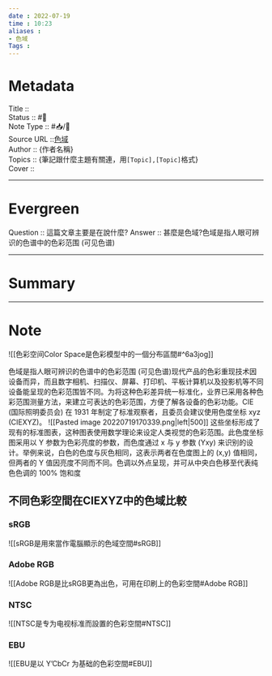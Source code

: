 ```yaml
---
date : 2022-07-19
time : 10:23
aliases : 
- 色域
Tags : 
---
```

# Metadata
Title :: <br>
Status :: #🌱 <br>
Note Type :: #📥/📰<br>
Source URL ::[色域](https://color.viewsonic.com/zh-cn/explore/content/Color-gamut_6.html)<br>
Author :: {作者名稱}<br>
Topics :: {筆記跟什麼主題有關連，用`[Topic],[Topic]`格式}<br>
Cover ::

---
# Evergreen
Question :: 這篇文章主要是在說什麼?
Answer :: 甚麼是色域?色域是指人眼可辨识的色谱中的色彩范围 (可见色谱)

---

# Summary
---

# Note
![[色彩空间Color Space是色彩模型中的一個分布區間#^6a3jog]]

色域是指人眼可辨识的色谱中的色彩范围 (可见色谱)现代产品的色彩重现技术因设备而异，而且数字相机、扫描仪、屏幕、打印机、平板计算机以及投影机等不同设备能呈现的色彩范围皆不同。为将这种色彩差异统一标准化，业界已采用各种色彩范围测量方法，来建立可表达的色彩范围，方便了解各设备的色彩功能。CIE (国际照明委员会) 在 1931 年制定了标准观察者，且委员会建议使用色度坐标 xyz (CIEXYZ)。
![[Pasted image 20220719170339.png|left|500]]
这些坐标形成了现有的标准图表，这种图表使用数学理论来设定人类视觉的色彩范围。此色度坐标图采用以 Y 参数为色彩亮度的参数，而色度通过 x 与 y 参数 (Yxy) 来识别的设计。举例来说，白色的色度与灰色相同，这表示两者在色度图上的 (x,y) 值相同，但两者的 Y 值因亮度不同而不同。色调以外点呈现，并可从中央白色移至代表纯色色调的 100% 饱和度

## 不同色彩空間在CIEXYZ中的色域比較
### sRGB
![[sRGB是用來當作電腦顯示的色域空間#sRGB]]
### Adobe RGB
![[Adobe RGB是比sRGB更為出色，可用在印刷上的色彩空間#Adobe RGB]]
### NTSC
![[NTSC是专为电视标准而設置的色彩空間#NTSC]]
### EBU
![[EBU是以 Y’CbCr 为基础的色彩空間#EBU]]
